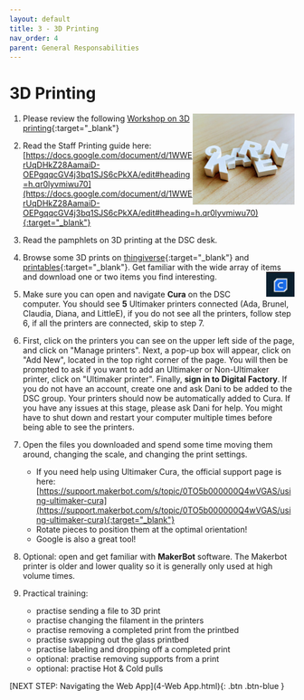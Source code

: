 ```yaml
---
layout: default
title: 3 - 3D Printing
nav_order: 4
parent: General Responsabilities
---
```

# 3D Printing

<img src="images/3-3Dkeychain.jpg" style="float:right;width:180px;" alt="keychain">

1. Please review the following [Workshop on 3D printing](https://uviclibraries.github.io/3d-design-print/){:target="_blank"} 

2. Read the Staff Printing guide here: [https://docs.google.com/document/d/1WWErUqDHkZ28AamaiD-OEPgqqcGV4j3bq1SJS6cPkXA/edit#heading=h.qr0lyvmiwu70](https://docs.google.com/document/d/1WWErUqDHkZ28AamaiD-OEPgqqcGV4j3bq1SJS6cPkXA/edit#heading=h.qr0lyvmiwu70){:target="_blank"} 

3. Read the pamphlets on 3D printing at the DSC desk.

4. Browse some 3D prints on [thingiverse](https://www.thingiverse.com/){:target="_blank"}  and [printables](https://www.printables.com/model){:target="_blank"}.  Get familiar with the wide array of items and download one or two items you find interesting.
    <img src="images/3-cura.png" style="float:right;width:50px;" alt="cura logo">

5. Make sure you can open and navigate **Cura** on the DSC computer. You should see **5** Ultimaker printers connected (Ada, Brunel, Claudia, Diana, and LittleE), if you do not see all the printers, follow step 6, if all the printers are connected, skip to step 7.
   
6. First, click on the printers you can see on the upper left side of the page, and click on "Manage printers". Next, a pop-up box will appear, click on "Add New", located in the top right corner of the page. You will then be prompted to ask if you want to add an Ultimaker or Non-Ultimaker printer, click on "Ultimaker printer". Finally, **sign in to Digital Factory**. If you do not have an account, create one and ask Dani to be added to the DSC group. Your printers should now be automatically added to Cura. If you have any issues at this stage, please ask Dani for help. You might have to shut down and restart your computer multiple times before being able to see the printers.

7. Open the files you downloaded and spend some time moving them around, changing the scale, and changing the print settings.
    - If you need help using Ultimaker Cura, the official support page is here: [https://support.makerbot.com/s/topic/0TO5b000000Q4wVGAS/using-ultimaker-cura](https://support.makerbot.com/s/topic/0TO5b000000Q4wVGAS/using-ultimaker-cura){:target="_blank"}
    - Rotate pieces to position them at the optimal orientation!
    - Google is also a great tool!

8. Optional: open and get familiar with **MakerBot** software. The Makerbot printer is older and lower quality so it is generally only used at high volume times.

9. Practical training: 
    - practise sending a file to 3D print
    - practise changing the filament in the printers
    - practise removing a completed print from the printbed
    - practise swapping out the glass printbed
    - practise labeling and dropping off a completed print
    - optional: practise removing supports from a print
    - optional: practise Hot & Cold pulls


[NEXT STEP: Navigating the Web App](4-Web App.html){: .btn .btn-blue }
